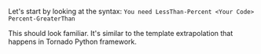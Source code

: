 Let's start by looking at the syntax:
`You need LessThan-Percent <Your Code> Percent-GreaterThan`

This should look familiar.  It's similar to the template extrapolation that happens in Tornado Python framework.

